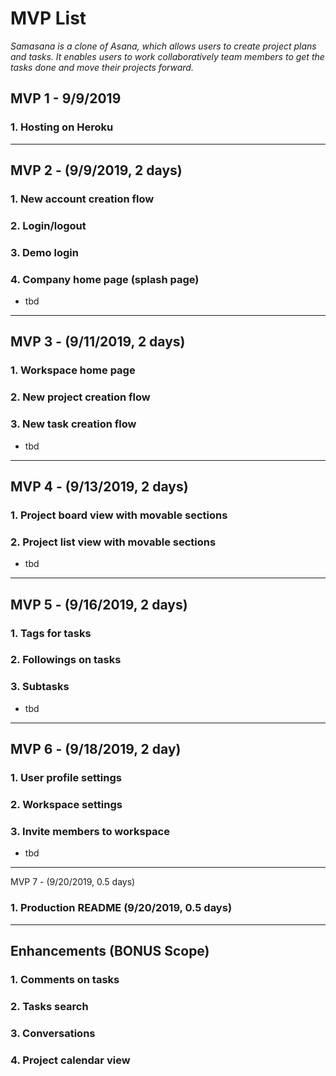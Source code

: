 # MVP List

_Samasana is a clone of Asana, which allows users to create project plans and tasks. It enables users to work collaboratively team members to get the tasks done and move their projects forward._

## MVP 1 - 9/9/2019
### 1. Hosting on Heroku 

***
## MVP 2 - (9/9/2019, 2 days)
### 1. New account creation flow
### 2. Login/logout 
### 3. Demo login
### 4. Company home page (splash page) 
 * tbd

***
## MVP 3 - (9/11/2019, 2 days)
### 1. Workspace home page
### 2. New project creation flow
### 3. New task creation flow 
  * tbd

***
## MVP 4 - (9/13/2019, 2 days)
### 1. Project board view with movable sections
### 2. Project list view with movable sections 
  * tbd

***
## MVP 5 - (9/16/2019, 2 days) 
### 1. Tags for tasks
### 2. Followings on tasks
### 3. Subtasks 
  * tbd

***
## MVP 6 - (9/18/2019, 2 day)
### 1. User profile settings
### 2. Workspace settings
### 3. Invite members to workspace 
  * tbd

***
MVP 7 - (9/20/2019, 0.5 days)
### 1. Production README (9/20/2019, 0.5 days)
 
***

## Enhancements (BONUS Scope)
### 1. Comments on tasks
### 2. Tasks search
### 3. Conversations
### 4. Project calendar view
  

